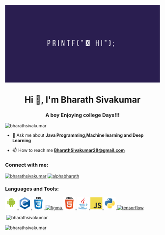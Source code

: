 <img align="Center"  src="https://raw.githubusercontent.com/bharathsivakumar28/bharathsivakumar28/main/GithubBanner.png">
<h1 align="center">Hi 👋, I'm Bharath Sivakumar</h1>
<h3 align="center">A boy Enjoying college Days!!!</h3>

<p align="left"> <img src="https://komarev.com/ghpvc/?username=bharathsivakumar&label=Profile%20views&color=0e75b6&style=flat" alt="bharathsivakumar" /> </p>

- 💬 Ask me about **Java Programming,Machine learning and Deep Learning**

- 📫 How to reach me **BharathSivakumar28@gmail.com**

<h3 align="left">Connect with me:</h3>
<p align="left">
<a href="https://linkedin.com/in/bharathsivakumar" target="blank"><img align="center" src="https://raw.githubusercontent.com/rahuldkjain/github-profile-readme-generator/master/src/images/icons/Social/linked-in-alt.svg" alt="bharathsivakumar" height="30" width="40" /></a>
<a href="https://instagram.com/alphabharath" target="blank"><img align="center" src="https://raw.githubusercontent.com/rahuldkjain/github-profile-readme-generator/master/src/images/icons/Social/instagram.svg" alt="alphabharath" height="30" width="40" /></a>
</p>

<h3 align="left">Languages and Tools:</h3>
<p align="left"> <a href="https://developer.android.com" target="_blank" rel="noreferrer"> <img src="https://raw.githubusercontent.com/devicons/devicon/master/icons/android/android-original-wordmark.svg" alt="android" width="40" height="40"/> </a> <a href="https://www.cprogramming.com/" target="_blank" rel="noreferrer"> <img src="https://raw.githubusercontent.com/devicons/devicon/master/icons/c/c-original.svg" alt="c" width="40" height="40"/> </a> <a href="https://www.w3schools.com/css/" target="_blank" rel="noreferrer"> <img src="https://raw.githubusercontent.com/devicons/devicon/master/icons/css3/css3-original-wordmark.svg" alt="css3" width="40" height="40"/> </a> <a href="https://www.figma.com/" target="_blank" rel="noreferrer"> <img src="https://www.vectorlogo.zone/logos/figma/figma-icon.svg" alt="figma" width="40" height="40"/> </a> <a href="https://www.w3.org/html/" target="_blank" rel="noreferrer"> <img src="https://raw.githubusercontent.com/devicons/devicon/master/icons/html5/html5-original-wordmark.svg" alt="html5" width="40" height="40"/> </a> <a href="https://www.java.com" target="_blank" rel="noreferrer"> <img src="https://raw.githubusercontent.com/devicons/devicon/master/icons/java/java-original.svg" alt="java" width="40" height="40"/> </a> <a href="https://developer.mozilla.org/en-US/docs/Web/JavaScript" target="_blank" rel="noreferrer"> <img src="https://raw.githubusercontent.com/devicons/devicon/master/icons/javascript/javascript-original.svg" alt="javascript" width="40" height="40"/> </a> <a href="https://www.python.org" target="_blank" rel="noreferrer"> <img src="https://raw.githubusercontent.com/devicons/devicon/master/icons/python/python-original.svg" alt="python" width="40" height="40"/> </a> <a href="https://www.tensorflow.org" target="_blank" rel="noreferrer"> <img src="https://www.vectorlogo.zone/logos/tensorflow/tensorflow-icon.svg" alt="tensorflow" width="40" height="40"/> </a> </p>

<p>&nbsp;<img align="center" src="https://github-readme-stats.vercel.app/api?username=bharathsivakumar&show_icons=true&locale=en" alt="bharathsivakumar" /></p>

<p><img align="center" src="https://github-readme-streak-stats.herokuapp.com/?user=bharathsivakumar&" alt="bharathsivakumar" /></p>
